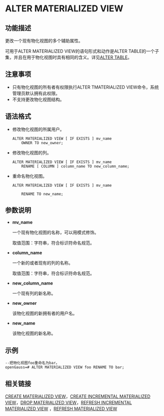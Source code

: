 # ALTER MATERIALIZED VIEW<a name="ZH-CN_TOPIC_0289900865"></a>

## 功能描述<a name="zh-cn_topic_0283137307_zh-cn_topic_0237122084_zh-cn_topic_0059778428_section1274412112511"></a>

更改一个现有物化视图的多个辅助属性。

可用于ALTER MATERIALIZED VIEW的语句形式和动作是ALTER TABLE的一个子集，并且在用于物化视图时具有相同的含义。详见[ALTER TABLE](ALTER-TABLE.md)。

## 注意事项<a name="zh-cn_topic_0283137307_zh-cn_topic_0237122084_zh-cn_topic_0059778428_s5a554e8d15974449b7ffffee772b46f2"></a>

-   只有物化视图的所有者有权限执行ALTER TMATERIALIZED VIEW命令，系统管理员默认拥有此权限。
-   不支持更改物化视图结构。

## 语法格式<a name="zh-cn_topic_0283137307_zh-cn_topic_0237122084_zh-cn_topic_0059778428_s7a58ab6578844d1d826f43cf0be946f9"></a>

-   修改物化视图的所属用户。

    ```
    ALTER MATERIALIZED VIEW [ IF EXISTS ] mv_name
        OWNER TO new_owner;
    ```

-   修改物化视图的列。

    ```
    ALTER MATERIALIZED VIEW [ IF EXISTS ] mv_name
        RENAME [ COLUMN ] column_name TO new_column_name;
    ```

-   重命名物化视图。

    ```
    ALTER MATERIALIZED VIEW [ IF EXISTS ] mv_name
     
        RENAME TO new_name;
    ```


## 参数说明<a name="zh-cn_topic_0283137307_zh-cn_topic_0237122084_zh-cn_topic_0059778428_sf6542f9e45da4efcad90878c3159a286"></a>

-   **mv\_name**

    一个现有物化视图的名称，可以用模式修饰。

    取值范围：字符串，符合标识符命名规范。

-   **column\_name**

    一个新的或者现有的列的名称。

    取值范围：字符串，符合标识符命名规范。

-   **new\_column\_name**

    一个现有列的新名称。

-   **new\_owner**

    该物化视图的新拥有者的用户名。

-   **new\_name**

    该物化视图的新名称。


## 示例<a name="zh-cn_topic_0283137307_zh-cn_topic_0237122084_zh-cn_topic_0059778428_s3d5088f2366242cf9ef14a91c2081248"></a>

```
--把物化视图foo重命名为bar。
openGauss=# ALTER MATERIALIZED VIEW foo RENAME TO bar;
```

## 相关链接<a name="zh-cn_topic_0283137307_zh-cn_topic_0237122084_zh-cn_topic_0059778428_s0c3f488fdb90433797e7d1561d9a074d"></a>

[CREATE MATERIALIZED VIEW](CREATE-MATERIALIZED-VIEW.md)，[CREATE INCREMENTAL MATERIALIZED VIEW](CREATE-INCREMENTAL-MATERIALIZED-VIEW.md)，[DROP MATERIALIZED VIEW](DROP-MATERIALIZED-VIEW.md)，[REFRESH INCREMENTAL MATERIALIZED VIEW](REFRESH-INCREMENTAL-MATERIALIZED-VIEW.md)  ，[REFRESH MATERIALIZED VIEW](REFRESH-MATERIALIZED-VIEW.md)

